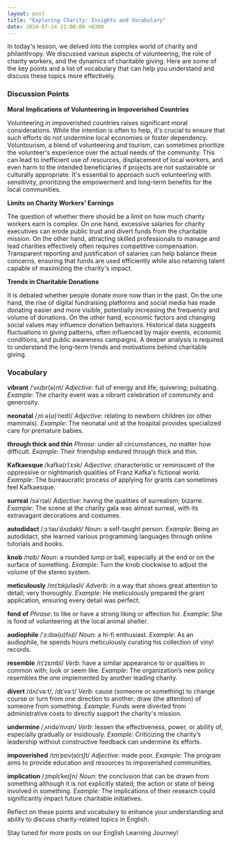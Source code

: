 ```yaml
---
layout: post
title: "Exploring Charity: Insights and Vocabulary"
date: 2024-07-14 21:00:00 +0300
---
```


In today's lesson, we delved into the complex world of charity and philanthropy. We discussed various aspects of volunteering, the role of charity workers, and the dynamics of charitable giving. Here are some of the key points and a list of vocabulary that can help you understand and discuss these topics more effectively.

### Discussion Points

**Moral Implications of Volunteering in Impoverished Countries**

Volunteering in impoverished countries raises significant moral considerations. While the intention is often to help, it's crucial to ensure that such efforts do not undermine local economies or foster dependency. Voluntourism, a blend of volunteering and tourism, can sometimes prioritize the volunteer's experience over the actual needs of the community. This can lead to inefficient use of resources, displacement of local workers, and even harm to the intended beneficiaries if projects are not sustainable or culturally appropriate. It's essential to approach such volunteering with sensitivity, prioritizing the empowerment and long-term benefits for the local communities.

**Limits on Charity Workers' Earnings**

The question of whether there should be a limit on how much charity workers earn is complex. On one hand, excessive salaries for charity executives can erode public trust and divert funds from the charitable mission. On the other hand, attracting skilled professionals to manage and lead charities effectively often requires competitive compensation. Transparent reporting and justification of salaries can help balance these concerns, ensuring that funds are used efficiently while also retaining talent capable of maximizing the charity's impact.

**Trends in Charitable Donations**

It is debated whether people donate more now than in the past. On the one hand, the rise of digital fundraising platforms and social media has made donating easier and more visible, potentially increasing the frequency and volume of donations. On the other hand, economic factors and changing social values may influence donation behaviors. Historical data suggests fluctuations in giving patterns, often influenced by major events, economic conditions, and public awareness campaigns. A deeper analysis is required to understand the long-term trends and motivations behind charitable giving.

### Vocabulary

**vibrant**
/ˈvʌɪbr(ə)nt/
*Adjective*: full of energy and life; quivering; pulsating.
*Example*: The charity event was a vibrant celebration of community and generosity.

**neonatal**
/ˌniːə(ʊ)ˈneɪtl/
*Adjective*: relating to newborn children (or other mammals).
*Example*: The neonatal unit at the hospital provides specialized care for premature babies.

**through thick and thin**
*Phrase*: under all circumstances, no matter how difficult.
*Example*: Their friendship endured through thick and thin.

**Kafkaesque**
/kafkə(r)ˈɛsk/
*Adjective*: characteristic or reminiscent of the oppressive or nightmarish qualities of Franz Kafka's fictional world.
*Example*: The bureaucratic process of applying for grants can sometimes feel Kafkaesque.

**surreal**
/səˈrɪəl/
*Adjective*: having the qualities of surrealism; bizarre.
*Example*: The scene at the charity gala was almost surreal, with its extravagant decorations and costumes.

**autodidact**
/ˌɔːtəʊˈdʌɪdakt/
*Noun*: a self-taught person.
*Example*: Being an autodidact, she learned various programming languages through online tutorials and books.

**knob**
/nɒb/
*Noun*: a rounded lump or ball, especially at the end or on the surface of something.
*Example*: Turn the knob clockwise to adjust the volume of the stereo system.

**meticulously**
/mɪˈtɪkjʊləsli/
*Adverb*: in a way that shows great attention to detail; very thoroughly.
*Example*: He meticulously prepared the grant application, ensuring every detail was perfect.

**fond of**
*Phrase*: to like or have a strong liking or affection for.
*Example*: She is fond of volunteering at the local animal shelter.

**audiophile**
/ˈɔːdɪə(ʊ)fʌɪl/
*Noun*: a hi-fi enthusiast.
*Example*: As an audiophile, he spends hours meticulously curating his collection of vinyl records.

**resemble**
/rɪˈzɛmbl/
*Verb*: have a similar appearance to or qualities in common with; look or seem like.
*Example*: The organization’s new policy resembles the one implemented by another leading charity.

**divert**
/dʌɪˈvəːt/, /dɪˈvəːt/
*Verb*: cause (someone or something) to change course or turn from one direction to another; draw (the attention) of someone from something.
*Example*: Funds were diverted from administrative costs to directly support the charity's mission.

**undermine**
/ˌʌndəˈmʌɪn/
*Verb*: lessen the effectiveness, power, or ability of, especially gradually or insidiously.
*Example*: Criticizing the charity’s leadership without constructive feedback can undermine its efforts.

**impoverished**
/ɪmˈpɒv(ə)rɪʃt/
*Adjective*: made poor.
*Example*: The program aims to provide education and resources to impoverished communities.

**implication**
/ˌɪmplɪˈkeɪʃn/
*Noun*: the conclusion that can be drawn from something although it is not explicitly stated; the action or state of being involved in something.
*Example*: The implications of their research could significantly impact future charitable initiatives.

Reflect on these points and vocabulary to enhance your understanding and ability to discuss charity-related topics in English. 

Stay tuned for more posts on our English Learning Journey!